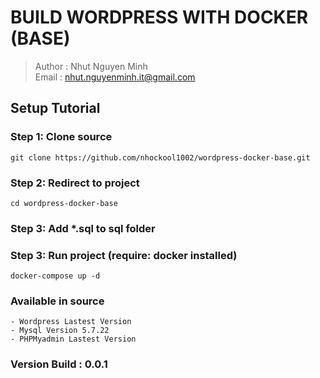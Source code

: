 # BUILD WORDPRESS WITH DOCKER (BASE)
> Author : Nhut Nguyen Minh <br>
> Email : nhut.nguyenminh.it@gmail.com
## Setup Tutorial

### Step 1: Clone source
```
git clone https://github.com/nhockool1002/wordpress-docker-base.git
```

### Step 2: Redirect to project
```
cd wordpress-docker-base
```

### Step 3: Add *.sql to sql folder

### Step 3: Run project (require: docker installed)
```
docker-compose up -d
```

### Available in source
```
- Wordpress Lastest Version
- Mysql Version 5.7.22
- PHPMyadmin Lastest Version
```

### Version Build : 0.0.1